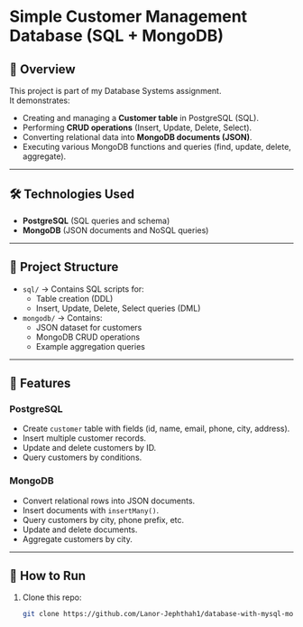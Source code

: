 # Simple Customer Management Database (SQL + MongoDB)

## 📌 Overview
This project is part of my Database Systems assignment.  
It demonstrates:
- Creating and managing a **Customer table** in PostgreSQL (SQL).
- Performing **CRUD operations** (Insert, Update, Delete, Select).
- Converting relational data into **MongoDB documents (JSON)**.
- Executing various MongoDB functions and queries (find, update, delete, aggregate).

---

## 🛠️ Technologies Used
- **PostgreSQL** (SQL queries and schema)
- **MongoDB** (JSON documents and NoSQL queries)

---

## 📂 Project Structure
- `sql/` → Contains SQL scripts for:
  - Table creation (DDL)
  - Insert, Update, Delete, Select queries (DML)
- `mongodb/` → Contains:
  - JSON dataset for customers
  - MongoDB CRUD operations
  - Example aggregation queries

---

## 🔑 Features
### PostgreSQL
- Create `customer` table with fields (id, name, email, phone, city, address).
- Insert multiple customer records.
- Update and delete customers by ID.
- Query customers by conditions.

### MongoDB
- Convert relational rows into JSON documents.
- Insert documents with `insertMany()`.
- Query customers by city, phone prefix, etc.
- Update and delete documents.
- Aggregate customers by city.

---

## 🚀 How to Run
1. Clone this repo:
   ```bash
   git clone https://github.com/Lanor-Jephthah1/database-with-mysql-mongodb-postgreql.git
